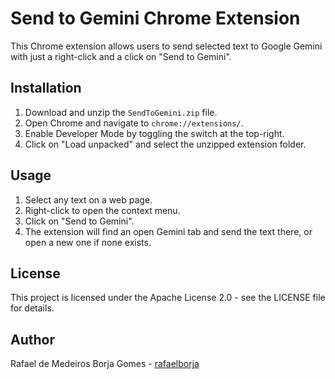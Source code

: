 # Send to Gemini Chrome Extension

This Chrome extension allows users to send selected text to Google Gemini with just a right-click and a click on "Send to Gemini".

## Installation

1. Download and unzip the `SendToGemini.zip` file.
2. Open Chrome and navigate to `chrome://extensions/`.
3. Enable Developer Mode by toggling the switch at the top-right.
4. Click on "Load unpacked" and select the unzipped extension folder.

## Usage

1. Select any text on a web page.
2. Right-click to open the context menu.
3. Click on "Send to Gemini".
4. The extension will find an open Gemini tab and send the text there, or open a new one if none exists.

## License

This project is licensed under the Apache License 2.0 - see the LICENSE file for details.

## Author

Rafael de Medeiros Borja Gomes - [rafaelborja](https://github.com/rafaelborja)
